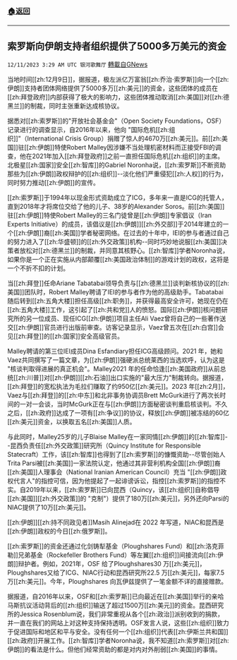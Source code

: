 ###  [:house:返回](README.md)
---


## 索罗斯向伊朗支持者组织提供了5000多万美元的资金
`12/11/2023 3:29 AM UTC 银河歌舞厅` [轉載自GNews](https://gnews.org/articles/2094658)

当地时间[[zh:12月9日]]，据报道，极左派亿万富翁[[zh:乔治·索罗斯]]向一个[[zh:伊朗]]支持者团体网络提供了5000多万[[zh:美元]]的资金，这些团体的成员在[[zh:拜登政府]]内部获得了极大的影响力，这些团体推动取消[[zh:美国]]对[[zh:德黑兰]]的制裁，同时主张重新达成核协议。

据悉对[[zh:索罗斯]]的"开放社会基金会"（Open Society Foundations，OSF）记录进行的调查显示，自2016年以来，他向 "国际危机[[zh:组织]]"（International Crisis Group）捐赠了惊人的4670万[[zh:美元]]。前[[zh:美国]]驻[[zh:伊朗]]特使Robert Malley因涉嫌不当处理机密材料而正接受FBI的调查，他在2021年加入[[zh:拜登政府]]之前一直担任国际危机[[zh:组织]]的主席。北极星[[zh:国家]]安全[[zh:智库]]的Gabriel Noronha说，[[zh:索罗斯]]不断资助那些为[[zh:伊朗]]政权辩护的[[zh:组织]]--淡化他们严重侵犯[[zh:人权]]的行为，同时努力推动[[zh:伊朗]]的宣传。


[[zh:索罗斯]]于1994年以现金形式资助成立了ICG，多年来一直是ICG的托管人，直到2018年才将席位交给了他的儿子、38岁的Alexander Soros。前[[zh:美国]]驻[[zh:伊朗]]特使Robert Malley的三名门徒曾是[[zh:伊朗]]专家倡议（Iran Experts Initiative）的成员，该倡议是[[zh:伊朗]][[zh:外交部]]于2014年建立的一个[[zh:伊朗]]裔[[zh:美国]]学者秘密网络。在过去的十年中，IEI的参与者通过自己的努力进入了[[zh:华盛顿]]的[[zh:外交政策]]机构--同时巧妙地说服[[zh:美国]]决策者放松对[[zh:德黑兰]]的制裁，并同意其核野心。[[zh:智库]]学者Noronha说，如果你是一个正在实施从内部颠覆[[zh:美国政治体制]]的游戏计划的政权，这将是一个不折不扣的计划。

当[[zh:拜登]]任命Ariane Tabatabai领导负责与[[zh:德黑兰]]谈判新核协议的[[zh:美国]]团队时，Robert Malley聘请了IEI的参与者作为他的高级助手。Tabatabai随后转到[[zh:五角大楼]]担任高级[[zh:职务]]，并获得最高安全许可，她现在仍在[[zh:五角大楼]]工作，这引起了[[zh:共和党]]人的愤怒。国际[[zh:伊朗]]核问题研究所的另一位成员、现任ICG[[zh:伊朗]]项目主任Ali Vaez曾将自己的一些著作送交[[zh:伊朗]]官员进行出版前审查。访客记录显示，Vaez曾五次在[[zh:白宫]]会见[[zh:拜登]]的[[zh:国家]]安全高级官员。

Malley聘请的第三位IEI成员Dina Esfandiary担任ICG高级顾问。2021 年，她和Vaez共同撰写了一篇文章，为[[zh:伊朗]]强硬派总统莱西的当选欢呼，认为这是 "核谈判取得进展的真正机会"。Malley2021 年的任命恰逢[[zh:美国政府]]从前总统[[zh:川普]]对[[zh:伊朗]][[zh:石油]]出口实施的"最大压力"制裁转向。据报道，[[zh:拜登]]的宽松执法为毛拉们赚取了约950亿[[zh:美元]]。2023 年[[zh:2月]]，Vaez与[[zh:拜登]]的[[zh:中东]]和北非事务协调员Brett McGurk进行了两次长时间的一对一会谈，当时McGurk正在与[[zh:伊朗]]方面秘密谈判重启核谈判。不久之后，[[zh:政府]]达成了一项有[[zh:争议]]的协议，释放[[zh:伊朗]]被冻结的60亿[[zh:美元]]资金，以换取五名[[zh:美国]]人质。

与此同时，Malley25岁的儿子Blaise Malley在一家同情[[zh:伊朗]]的[[zh:智库]]--昆西负责任[[zh:外交政策]]研究所（Quincy Institute for Responsible Statecraft）工作，该[[zh:智库]]也得到了[[zh:索罗斯]]的慷慨资助--尽管创始人Trita Parsi被[[zh:美国]]一家法院认定，他通过其非营利机构全国[[zh:伊朗]]裔[[zh:美国]]人理事会（National Iranian American Council）充当 "[[zh:伊朗]]政权代言人"的指控可信，因为他提起了一起诽谤诉讼，指控[[zh:索罗斯]]的指控不实。自2019年以来，[[zh:索罗斯]]已向昆西（Quincy，该[[zh:组织]]自称倡导[[zh:美国]][[zh:外交政策]]的 "克制"）提供了180万[[zh:美元]]，另外还向Parsi的NIAC提供了10万[[zh:美元]]。

[[zh:伊朗]][[zh:持不同政见者]]Masih Alinejad在 2022 年写道，NIAC和昆西是[[zh:伊朗]]政权的今日[[zh:俄罗斯]]。

[[zh:索罗斯]]的资金还通过化剑铸犁基金（Ploughshares Fund）和[[zh:洛克菲勒]]兄弟基金（Rockefeller Brothers Fund）等左翼[[zh:组织]]间接流向[[zh:伊朗]]辩护者。例如，2021年，OSF 给了Ploughshares30 万[[zh:美元]]，Ploughshares又给了ICG、NIAC行动和昆西研究所22.5 万[[zh:美元]]，每家7.5万[[zh:美元]]。今年，Ploughshares 向瓦伊兹提供了一笔金额不详的直接赠款。

据报道，自2016年以来，OSF和[[zh:索罗斯]]已向最近在[[zh:美国]]举行的亲哈马斯抗议活动背后的[[zh:组织]]输送了超过1500万[[zh:美元]]的资金。昆西研究所的Jessica Rosenblum说，我们非常重视从各个[[zh:政治]]派别收到的捐款，并一直在我们的网站上对这种支持保持透明。OSF发言人说，这些[[zh:组织]]致力于促进国际和地区和平与安全。没有任何一个[[zh:组织]]代表[[zh:伊斯兰共和国]][[zh:政府]]开展工作。[[zh:智库]]学者Noronha说，我不知道[[zh:索罗斯]]对[[zh:伊朗]]的看法是什么。但他们经常资助的都是对内对外削弱[[zh:美国]]的事情。
